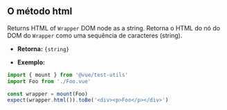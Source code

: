 ## O método html

Returns HTML of `Wrapper` DOM node as a string.
Retorna o HTML do nó do DOM do `Wrapper` como uma sequência de caracteres (string).

- **Retorna:** `{string}`

- **Exemplo:**

```js
import { mount } from '@vue/test-utils'
import Foo from './Foo.vue'

const wrapper = mount(Foo)
expect(wrapper.html()).toBe('<div><p>Foo</p></div>')
```
